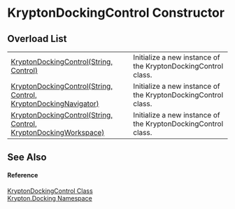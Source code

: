 # KryptonDockingControl Constructor


## Overload List
<table>
<tr>
<td><a href="0d7fba5c-48e2-d4d2-5320-0dca7a332039.md">KryptonDockingControl(String, Control)</a></td>
<td>Initialize a new instance of the KryptonDockingControl class.</td></tr>
<tr>
<td><a href="a2d3c4e9-fd6e-bb49-d50d-a3645c8f28aa.md">KryptonDockingControl(String, Control, KryptonDockingNavigator)</a></td>
<td>Initialize a new instance of the KryptonDockingControl class.</td></tr>
<tr>
<td><a href="941655c8-d345-da47-e1f9-71359f9595aa.md">KryptonDockingControl(String, Control, KryptonDockingWorkspace)</a></td>
<td>Initialize a new instance of the KryptonDockingControl class.</td></tr>
</table>

## See Also


#### Reference
<a href="ac9714cc-69b2-c3fa-233f-4222de5adaaf.md">KryptonDockingControl Class</a>  
<a href="98399376-cf41-9454-4b4d-4fab2ca20bc7.md">Krypton.Docking Namespace</a>  
